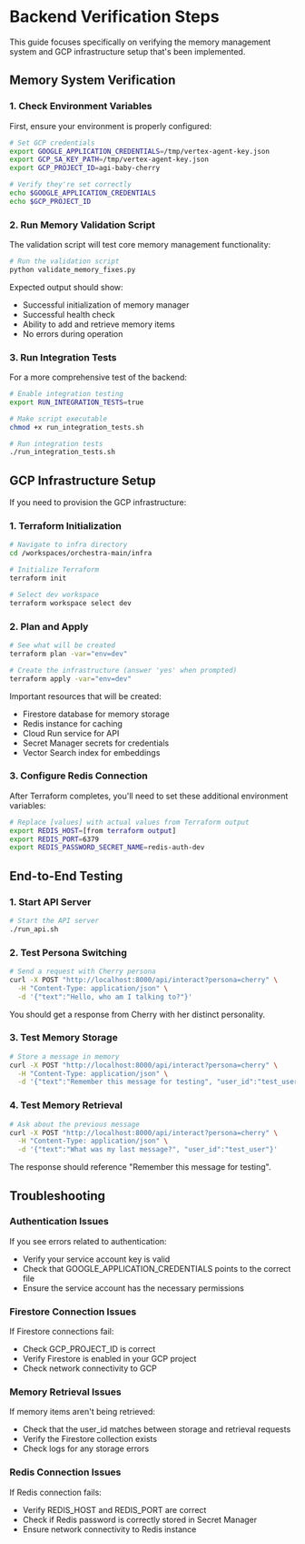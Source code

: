 # Backend Verification Steps

This guide focuses specifically on verifying the memory management system and GCP infrastructure setup that's been implemented.

## Memory System Verification

### 1. Check Environment Variables

First, ensure your environment is properly configured:

```bash
# Set GCP credentials
export GOOGLE_APPLICATION_CREDENTIALS=/tmp/vertex-agent-key.json
export GCP_SA_KEY_PATH=/tmp/vertex-agent-key.json
export GCP_PROJECT_ID=agi-baby-cherry

# Verify they're set correctly
echo $GOOGLE_APPLICATION_CREDENTIALS
echo $GCP_PROJECT_ID
```

### 2. Run Memory Validation Script

The validation script will test core memory management functionality:

```bash
# Run the validation script
python validate_memory_fixes.py
```

Expected output should show:
- Successful initialization of memory manager
- Successful health check
- Ability to add and retrieve memory items
- No errors during operation

### 3. Run Integration Tests

For a more comprehensive test of the backend:

```bash
# Enable integration testing
export RUN_INTEGRATION_TESTS=true

# Make script executable
chmod +x run_integration_tests.sh

# Run integration tests
./run_integration_tests.sh
```

## GCP Infrastructure Setup

If you need to provision the GCP infrastructure:

### 1. Terraform Initialization

```bash
# Navigate to infra directory
cd /workspaces/orchestra-main/infra

# Initialize Terraform
terraform init

# Select dev workspace
terraform workspace select dev
```

### 2. Plan and Apply

```bash
# See what will be created
terraform plan -var="env=dev"

# Create the infrastructure (answer 'yes' when prompted)
terraform apply -var="env=dev"
```

Important resources that will be created:
- Firestore database for memory storage
- Redis instance for caching
- Cloud Run service for API
- Secret Manager secrets for credentials
- Vector Search index for embeddings

### 3. Configure Redis Connection

After Terraform completes, you'll need to set these additional environment variables:

```bash
# Replace [values] with actual values from Terraform output
export REDIS_HOST=[from terraform output]
export REDIS_PORT=6379
export REDIS_PASSWORD_SECRET_NAME=redis-auth-dev
```

## End-to-End Testing

### 1. Start API Server

```bash
# Start the API server
./run_api.sh
```

### 2. Test Persona Switching

```bash
# Send a request with Cherry persona
curl -X POST "http://localhost:8000/api/interact?persona=cherry" \
  -H "Content-Type: application/json" \
  -d '{"text":"Hello, who am I talking to?"}'
```

You should get a response from Cherry with her distinct personality.

### 3. Test Memory Storage

```bash
# Store a message in memory
curl -X POST "http://localhost:8000/api/interact?persona=cherry" \
  -H "Content-Type: application/json" \
  -d '{"text":"Remember this message for testing", "user_id":"test_user"}'
```

### 4. Test Memory Retrieval

```bash
# Ask about the previous message
curl -X POST "http://localhost:8000/api/interact?persona=cherry" \
  -H "Content-Type: application/json" \
  -d '{"text":"What was my last message?", "user_id":"test_user"}'
```

The response should reference "Remember this message for testing".

## Troubleshooting

### Authentication Issues

If you see errors related to authentication:
- Verify your service account key is valid
- Check that GOOGLE_APPLICATION_CREDENTIALS points to the correct file
- Ensure the service account has the necessary permissions

### Firestore Connection Issues

If Firestore connections fail:
- Check GCP_PROJECT_ID is correct
- Verify Firestore is enabled in your GCP project
- Check network connectivity to GCP

### Memory Retrieval Issues

If memory items aren't being retrieved:
- Check that the user_id matches between storage and retrieval requests
- Verify the Firestore collection exists
- Check logs for any storage errors

### Redis Connection Issues

If Redis connection fails:
- Verify REDIS_HOST and REDIS_PORT are correct
- Check if Redis password is correctly stored in Secret Manager
- Ensure network connectivity to Redis instance
